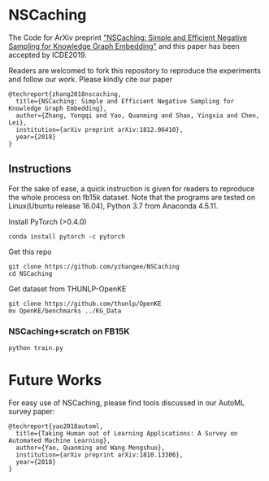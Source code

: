 # NSCaching
The Code for ArXiv preprint ["NSCaching: Simple and Efficient Negative Sampling for Knowledge Graph Embedding"](https://arxiv.org/abs/1812.06410) and this paper has been accepted by ICDE2019.

Readers are welcomed to fork this repository to reproduce the experiments and follow our work. Please kindly cite our paper

    @techreport{zhang2018nscaching,
      title={NSCaching: Simple and Efficient Negative Sampling for Knowledge Graph Embedding},
      author={Zhang, Yongqi and Yao, Quanming and Shao, Yingxia and Chen, Lei},
      institution={arXiv preprint arXiv:1812.06410},
      year={2018}
    }

## Instructions
For the sake of ease, a quick instruction is given for readers to reproduce the whole process on fb15k dataset.
Note that the programs are tested on Linux(Ubuntu release 16.04), Python 3.7 from Anaconda 4.5.11.

Install PyTorch (>0.4.0)
    
    conda install pytorch -c pytorch
    
Get this repo

    git clone https://github.com/yzhangee/NSCaching
    cd NSCaching
Get dataset from THUNLP-OpenKE
  
    git clone https://github.com/thunlp/OpenKE
    mv OpenKE/benchmarks ../KG_Data

### NSCaching+scratch on FB15K

    python train.py
    
# Future Works

For easy use of NSCaching, please find tools discussed in our AutoML survey paper:

    @techreport{yao2018automl,
      title={Taking Human out of Learning Applications: A Survey on Automated Machine Learning},
      author={Yao, Quanming and Wang Mengshuo},
      institution={arXiv preprint arXiv:1810.13306},
      year={2018}
    }

